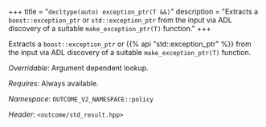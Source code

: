 +++
title = "`decltype(auto) exception_ptr(T &&)`"
description = "Extracts a `boost::exception_ptr` or `std::exception_ptr` from the input via ADL discovery of a suitable `make_exception_ptr(T)` function."
+++

Extracts a `boost::exception_ptr` or {{% api "std::exception_ptr" %}} from the input via ADL discovery of a suitable `make_exception_ptr(T)` function.

*Overridable*: Argument dependent lookup.

*Requires*: Always available.

*Namespace*: `OUTCOME_V2_NAMESPACE::policy`

*Header*: `<outcome/std_result.hpp>`

